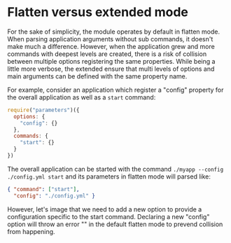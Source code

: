 
# Flatten versus extended mode

For the sake of simplicity, the module operates by default in flatten mode. When parsing application arguments without sub commands, it doesn't make much a difference. However, when the application grew and more commands with deepest levels are created, there is a risk of collision between multiple options registering the same properties. While being a little more verbose, the extended ensure that multi levels of options and main arguments can be defined with the same property name.

For example, consider an application which register a "config" property for the overall application as well as a `start` command:

```js
require("parameters")({
  options: {
    "config": {}
  },
  commands: {
    "start": {}
  }
})
```

The overall application can be started with the command `./myapp --config ./config.yml start` and its parameters in flatten mode will parsed like:

```json
{ "command": ["start"],
  "config": "./config.yml" }
```

However, let's image that we need to add a new option to provide a configuration specific to the start command. Declaring a new "config" option will throw an error "" in the default flatten mode to prevend collision from happening. 
